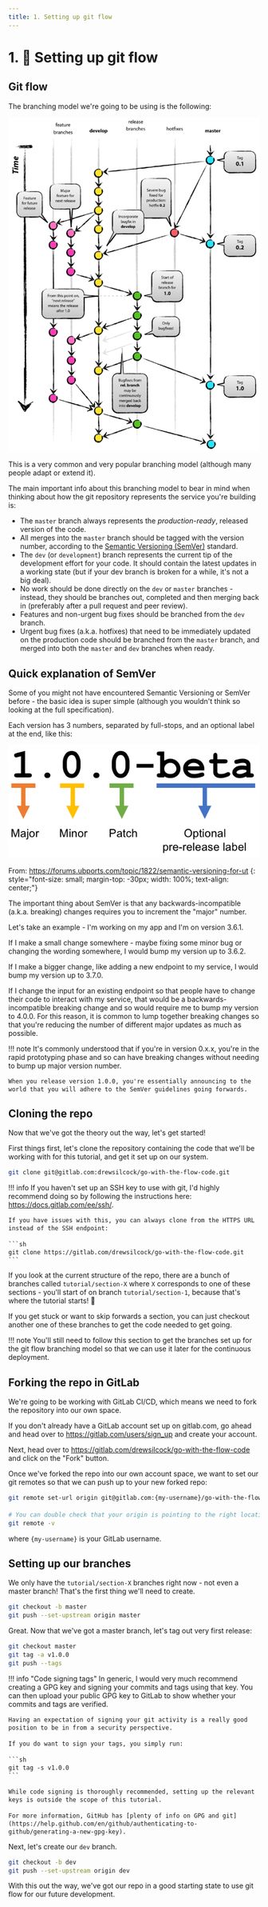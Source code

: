 ```yaml
---
title: 1. Setting up git flow
---
```


# 1. :twisted_rightwards_arrows: Setting up git flow

## Git flow

The branching model we're going to be using is the following:

![git flow branching model](images/git-flow.png)

This is a very common and very popular branching model (although many people adapt or extend it).

The main important info about this branching model to bear in mind when thinking about how the git repository represents the service you're building is:

- The `master` branch always represents the *production-ready*, released version of the code.
- All merges into the `master` branch should be tagged with the version number, according to the [Semantic Versioning (SemVer)](https://semver.org/) standard.
- The `dev` (or `development`) branch represents the current tip of the development effort for your code. It should contain the latest updates in a working state (but if your dev branch is broken for a while, it's not a big deal).
- No work should be done directly on the `dev` or `master` branches - instead, they should be branches out, completed and then merging back in (preferably after a pull request and peer review).
- Features and non-urgent bug fixes should be branched from the `dev` branch.
- Urgent bug fixes (a.k.a. hotfixes) that need to be immediately updated on the production code should be branched from the `master` branch, and merged into both the `master` and `dev` branches when ready.

## Quick explanation of SemVer

Some of you might not have encountered Semantic Versioning or SemVer before - the basic idea is super simple (although you wouldn't think so looking at the full specification).

Each version has 3 numbers, separated by full-stops, and an optional label at the end, like this:

![SemVer Demo](images/semver.png)

From: https://forums.ubports.com/topic/1822/semantic-versioning-for-ut
{: style="font-size: small; margin-top: -30px; width: 100%; text-align: center;"}

The important thing about SemVer is that any backwards-incompatible (a.k.a. breaking) changes requires you to increment the "major" number.

Let's take an example - I'm working on my app and I'm on version 3.6.1.

If I make a small change somewhere - maybe fixing some minor bug or changing the wording somewhere, I would bump my version up to 3.6.2.

If I make a bigger change, like adding a new endpoint to my service, I would bump my version up to 3.7.0.

If I change the input for an existing endpoint so that people have to change their code to interact with my service, that would be a backwards-incompatible breaking change and so would require me to bump my version to 4.0.0. For this reason, it is common to lump together breaking changes so that you're reducing the number of different major updates as much as possible.

!!! note
    It's commonly understood that if you're in version 0.x.x, you're in the rapid prototyping phase and so can have breaking changes without needing to bump up major version number.

    When you release version 1.0.0, you're essentially announcing to the world that you will adhere to the SemVer guidelines going forwards.

## Cloning the repo

Now that we've got the theory out the way, let's get started!

First things first, let's clone the repository containing the code that we'll be working with for this tutorial, and get it set up on our system.

```sh
git clone git@gitlab.com:drewsilcock/go-with-the-flow-code.git
```

!!! info
    If you haven't set up an SSH key to use with git, I'd highly recommend doing so by following the instructions here: https://docs.gitlab.com/ee/ssh/.

    If you have issues with this, you can always clone from the HTTPS URL instead of the SSH endpoint:

    ```sh
    git clone https://gitlab.com/drewsilcock/go-with-the-flow-code.git
    ```

If you look at the current structure of the repo, there are a bunch of branches called `tutorial/section-X` where `X` corresponds to one of these sections - you'll start of on branch `tutorial/section-1`, because that's where the tutorial starts! :slightly_smiling_face:

If you get stuck or want to skip forwards a section, you can just checkout another one of these branches to get the code needed to get going.

!!! note
    You'll still need to follow this section to get the branches set up for the git flow branching model so that we can use it later for the continuous deployment.


## Forking the repo in GitLab

We're going to be working with GitLab CI/CD, which means we need to fork the repository into our own space.

If you don't already have a GitLab account set up on gitlab.com, go ahead and head over to https://gitlab.com/users/sign_up and create your account.

Next, head over to https://gitlab.com/drewsilcock/go-with-the-flow-code and click on the "Fork" button.

Once we've forked the repo into our own account space, we want to set our git remotes so that we can push up to your new forked repo:

```sh
git remote set-url origin git@gitlab.com:{my-username}/go-with-the-flow-code.git

# You can double check that your origin is pointing to the right location like so:
git remote -v
```

where `{my-username}` is your GitLab username.

## Setting up our branches

We only have the `tutorial/section-X` branches right now - not even a master branch! That's the first thing we'll need to create.

```sh
git checkout -b master
git push --set-upstream origin master
```

Great. Now that we've got a master branch, let's tag out very first release:

```sh
git checkout master
git tag -a v1.0.0
git push --tags
```

!!! info "Code signing tags"
    In generic, I would very much recommend creating a GPG key and signing your commits and tags using that key. You can then upload your public GPG key to GitLab to show whether your commits and tags are verified.

    Having an expectation of signing your git activity is a really good position to be in from a security perspective.

    If you do want to sign your tags, you simply run:

    ```sh
    git tag -s v1.0.0
    ```

    While code signing is thoroughly recommended, setting up the relevant keys is outside the scope of this tutorial.

    For more information, GitHub has [plenty of info on GPG and git](https://help.github.com/en/github/authenticating-to-github/generating-a-new-gpg-key).

Next, let's create our `dev` branch.

```sh
git checkout -b dev
git push --set-upstream origin dev
```

With this out the way, we've got our repo in a good starting state to use git flow for our future development.
